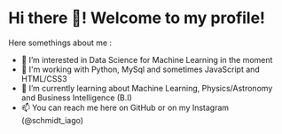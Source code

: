 # Hi there 👋! Welcome to my profile!

Here somethings about me :

- 👀 I’m interested in Data Science for Machine Learning in the moment
- 🚀 I'm working with Python, MySql and sometimes JavaScript and HTML/CSS3
- 🌱 I’m currently learning about Machine Learning, Physics/Astronomy and Business Intelligence (B.I)
- 📫 You can reach me here on GitHub or on my Instagram (@schmidt_iago)

<!---
Dufyz/Dufyz is a ✨ special ✨ repository because its `README.md` (this file) appears on your GitHub profile.
You can click the Preview link to take a look at your changes.
--->

